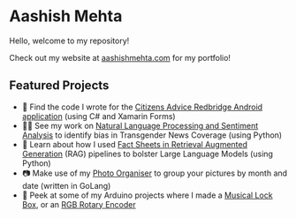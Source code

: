 # Aashish Mehta
Hello, welcome to my repository!

Check out my website at [aashishmehta.com](https://aashishmehta.com) for my portfolio!

## Featured Projects
- 📱 Find the code I wrote for the [Citizens Advice Redbridge Android application](https://github.com/aashish1498/CitizensAdvice) (using C# and Xamarin Forms)
- 🏳️‍⚧️ See my work on [Natural Language Processing and Sentiment Analysis](https://github.com/aashish1498/sentiment-analysis) to identify bias in Transgender News Coverage (using Python)
- 📄 Learn about how I used [Fact Sheets in Retrieval Augmented Generation](https://github.com/aashish1498/fact-sheet-rag) (RAG) pipelines to bolster Large Language Models (using Python)
- 📷 Make use of my [Photo Organiser](https://github.com/aashish1498/snap-sort) to group your pictures by month and date (written in GoLang)
- 🤖 Peek at some of my Arduino projects where I made a [Musical Lock Box](https://github.com/aashish1498/Music-Box/blob/master/Piano_Lock.ino), or an [RGB Rotary Encoder](https://github.com/aashish1498/arduino-rgb-strip-encoder/blob/main/arduino-rgb-strip-encoder.ino)
<!--
**aashish1498/aashish1498** is a ✨ _special_ ✨ repository because its `README.md` (this file) appears on your GitHub profile.

Here are some ideas to get you started:

- 🔭 I’m currently working on ...
- 🌱 I’m currently learning ...
- 👯 I’m looking to collaborate on ...
- 🤔 I’m looking for help with ...
- 💬 Ask me about ...
- 📫 How to reach me: ...
- 😄 Pronouns: ...
- ⚡ Fun fact: ...
-->
